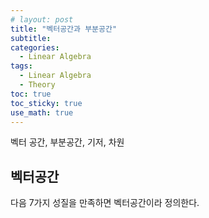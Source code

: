 ```yaml
---
# layout: post
title: "벡터공간과 부분공간"
subtitle: 
categories: 
  - Linear Algebra
tags:
  - Linear Algebra
  - Theory
toc: true
toc_sticky: true
use_math: true
---
```


벡터 공간, 부분공간, 기저, 차원

## 벡터공간

다음 7가지 성질을 만족하면 벡터공간이라 정의한다.

<br>

